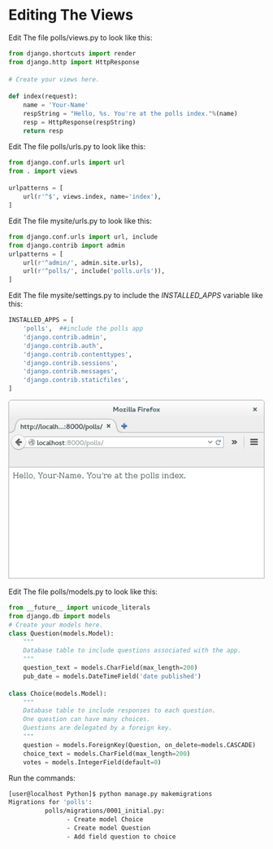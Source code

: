 Editing The Views
=================
Edit The file polls/views.py to look like this:

```py
from django.shortcuts import render
from django.http import HttpResponse

# Create your views here.

def index(request):
    name = 'Your-Name'
    respString = "Hello, %s. You're at the polls index."%(name)
    resp = HttpResponse(respString)
    return resp
```

Edit The file polls/urls.py to look like this:
```py
from django.conf.urls import url
from . import views

urlpatterns = [
    url(r'^$', views.index, name='index'),
]

```

Edit The file mysite/urls.py to look like this:
```py
from django.conf.urls import url, include
from django.contrib import admin
urlpatterns = [
    url(r'^admin/', admin.site.urls),
    url(r'^polls/', include('polls.urls')),
]
```

Edit The file mysite/settings.py to include the *INSTALLED_APPS* variable like this:
```py
INSTALLED_APPS = [
    'polls',  ##include the polls app
    'django.contrib.admin',
    'django.contrib.auth',
    'django.contrib.contenttypes',
    'django.contrib.sessions',
    'django.contrib.messages',
    'django.contrib.staticfiles',
]
```

![Image of View01](https://github.com/derekawilson72/CodeIT-viz-prj/blob/master/Presentations/images/Views01.png?raw=true)


Edit The file polls/models.py to look like this:

```py
from __future__ import unicode_literals
from django.db import models
# Create your models here.
class Question(models.Model):
    """
    Database table to include questions associated with the app.
    """
    question_text = models.CharField(max_length=200)
    pub_date = models.DateTimeField('date published')

class Choice(models.Model):
    """
    Database table to include responses to each question.  
    One question can have many choices.  
    Questions are delegated by a foreign key.
    """
    question = models.ForeignKey(Question, on_delete=models.CASCADE)
    choice_text = models.CharField(max_length=200)
    votes = models.IntegerField(default=0)
```

Run the commands:
```bash
[user@localhost Python]$ python manage.py makemigrations
Migrations for 'polls':
		  polls/migrations/0001_initial.py:
    			- Create model Choice
    			- Create model Question
    			- Add field question to choice
```
